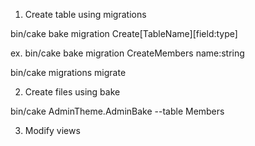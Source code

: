 1. Create table using migrations

bin/cake bake migration Create[TableName][field:type]

ex. bin/cake bake migration CreateMembers name:string

bin/cake migrations migrate

2. Create files using bake

bin/cake AdminTheme.AdminBake --table Members

3. Modify views
